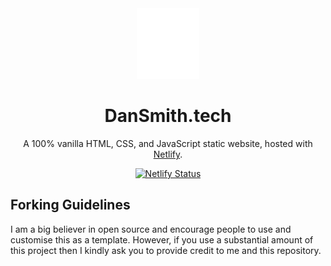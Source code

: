 <div align="center">
  <img alt="Logo" src="https://github.com/dan-smith-tech/Dan-Smith-Website/blob/main/images/favicon.svg" width="100"/>
</div>
<h1 align="center">DanSmith.tech</h1>
<p align="center">A 100% vanilla HTML, CSS, and JavaScript static website, hosted with <a href="https://www.netlify.com/" target="_blank">Netlify</a>.</p>
<div align="center">
  <a href="https://app.netlify.com/sites/dan-smith/deploys" target="_blank">
    <img src="https://api.netlify.com/api/v1/badges/d39037ef-9048-4ee0-9bb9-900efe2bac76/deploy-status" alt="Netlify Status" />
  </a>
</div>
<div>
  <h2>Forking Guidelines</h2>
  <p>I am a big believer in open source and encourage people to use and customise this as a template. However, if you use a substantial amount of this project then I kindly ask you to provide credit to me and this repository.</p>
</div>
